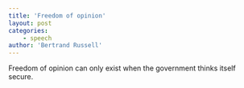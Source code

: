 ```yaml
---
title: 'Freedom of opinion'
layout: post
categories:
    - speech
author: 'Bertrand Russell'
---
```


Freedom of opinion can only exist when the government thinks itself secure.
